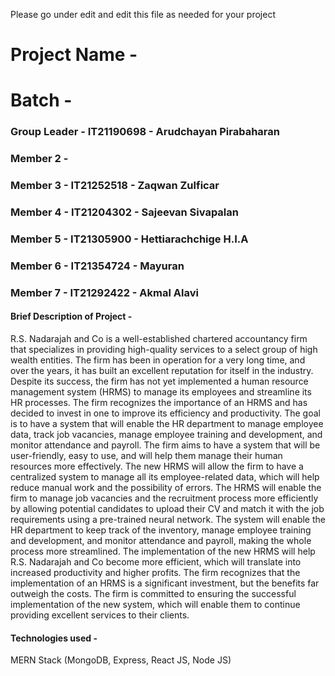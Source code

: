 Please go under edit and edit this file as needed for your project

# Project Name - 
# Batch - 
### Group Leader - IT21190698 - Arudchayan Pirabaharan
### Member 2 - 
### Member 3 - IT21252518 - Zaqwan Zulficar
### Member 4 - IT21204302 - Sajeevan Sivapalan
### Member 5 - IT21305900 - Hettiarachchige H.I.A
### Member 6 - IT21354724 - Mayuran 
### Member 7 - IT21292422 - Akmal Alavi

#### Brief Description of Project - 
R.S. Nadarajah and Co is a well-established chartered accountancy firm that specializes in providing high-quality services to a select group of high wealth entities. The firm has been in operation for a very long time, and over the years, it has built an excellent reputation for itself in the industry. Despite its success, the firm has not yet implemented a human resource management system (HRMS) to manage its employees and streamline its HR processes.
The firm recognizes the importance of an HRMS and has decided to invest in one to improve its efficiency and productivity. The goal is to have a system that will enable the HR department to manage employee data, track job vacancies, manage employee training and development, and monitor attendance and payroll. The firm aims to have a system that will be user-friendly, easy to use, and will help them manage their human resources more effectively.
The new HRMS will allow the firm to have a centralized system to manage all its employee-related data, which will help reduce manual work and the possibility of errors. The HRMS will enable the firm to manage job vacancies and the recruitment process more efficiently by allowing potential candidates to upload their CV and match it with the job requirements using a pre-trained neural network. The system will enable the HR department to keep track of the inventory, manage employee training and development, and monitor attendance and payroll, making the whole process more streamlined.
The implementation of the new HRMS will help R.S. Nadarajah and Co become more efficient, which will translate into increased productivity and higher profits. The firm recognizes that the implementation of an HRMS is a significant investment, but the benefits far outweigh the costs. The firm is committed to ensuring the successful implementation of the new system, which will enable them to continue providing excellent services to their clients.






#### Technologies used - 
MERN Stack (MongoDB, Express, React JS, Node JS)

